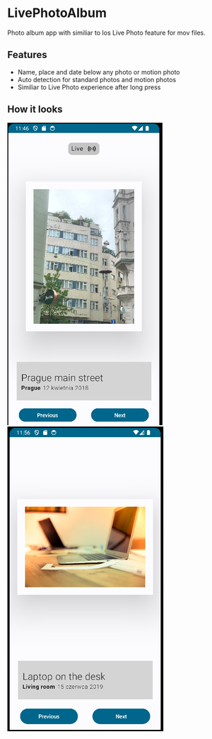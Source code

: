 # LivePhotoAlbum
Photo album app with similiar to Ios Live Photo feature for mov files.
## Features
- Name, place and date below any photo or motion photo
- Auto detection for standard photos and motion photos
- Similiar to Live Photo experience after long press
## How it looks
![screenshot](app_screenshot.png)
![screenshot](app_screenshot2.png)

